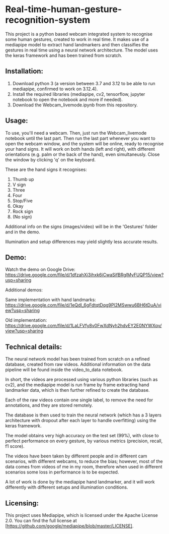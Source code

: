 # Real-time-human-gesture-recognition-system
This project is a python based webcam integrated system to recognise some human gestures, created to work in real time.
It makes use of a mediapipe model to extract hand landmarkers and then classifies the gestures in real time using a neural network architecture. 
The model uses the keras framework and has been trained from scratch.

## Installation:
1. Download python 3 (a version between 3.7 and 3.12 to be able to run mediapipe, confirmed to work on 3.12.4).
2. Install the required libraries (mediapipe, cv2, tensorflow, jupyter notebook to open the notebook and more if needed).
3. Download the Webcam_livemode.ipynb from this repository.

## Usage:
To use, you'll need a webcam. Then, just run the Webcam_livemode notebook until the last part.
Then run the last part whenever you want to open the webcam window, and the system will be online, ready to recognise your hand signs. It will work on both hands (left and right), with different orientations (e.g. palm or the back of the hand), even simultaneusly.
Close the window by clicking 'q' on the keyboard.

These are the hand signs it recognises:
1. Thumb up
2. V sign
3. Three
4. Four
5. Stop/Five
6. Okay
7. Rock sign
8. (No sign)

Additional info on the signs (images/video) will be in the 'Gestures' folder and in the demo.

Illumination and setup differences may yield slightly less accurate results.

## Demo:
Watch the demo on Google Drive: https://drive.google.com/file/d/1dfzahXi3ihxk6iCwaSifBRglMyFUQP15/view?usp=sharing

Additional demos:

Same implementation with hand landmarks: https://drive.google.com/file/d/1eQdI_6gFdtqtDqg9Pl2MSwwu6BH6tDuA/view?usp=sharing

Old implementation: https://drive.google.com/file/d/1LaLFVfy8v0FwXdNyh2hdvEY2E0NYWXqv/view?usp=sharing

## Technical details:
The neural network model has been trained from scratch on a refined database, created from raw videos. Additional information on the data pipeline will be found inside the video_to_data notebook.

In short, the videos are processed using various python libraries (such as cv2), and the mediapipe model is run frame by frame extracting hand landmarker data, which is then further refined to create the database.

Each of the raw videos contain one single label, to remove the need for annotations, and they are stored remotely.

The database is then used to train the neural network (which has a 3 layers architecture with dropout after each layer to handle overfitting) using the keras framework.

The model obtains very high accuracy on the test set (99%), with close to perfect performance on every gesture, by various metrics (precision, recall, f1 score).

The videos have been taken by different people and in different cam scenarios, with different webcams, to reduce the bias;
however, most of the data comes from videos of me in my room, therefore when used in different scenarios some loss in performance is to be expected.

A lot of work is done by the mediapipe hand landmarker, and it will work differently with different setups and illumination conditions. 

## Licensing:
This project uses Mediapipe, which is licensed under the Apache License 2.0. You can find the full license at [https://github.com/google/mediapipe/blob/master/LICENSE].
